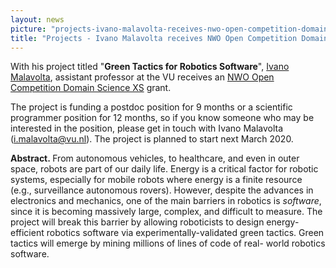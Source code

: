 ```yaml
---
layout: news
picture: "projects-ivano-malavolta-receives-nwo-open-competition-domain-science-xs-individual-grant.jpeg"
title: "Projects - Ivano Malavolta receives NWO Open Competition Domain Science XS individual grant"
---
```


<p>With his project titled &quot;<strong>Green Tactics for Robotics Software</strong>&quot;,&nbsp;<a href="http://www.ivanomalavolta.com">Ivano Malavolta</a>, assistant professor at the VU&nbsp;receives an&nbsp;<a href="https://www.nwo.nl/en/funding/our-funding-instruments/enw/open-competition/nwo-open-competition-domain-science---xs/open-competition-domain-science---xs.html">NWO Open Competition Domain Science XS</a>&nbsp;grant.</p>

<p>The project is funding a postdoc position for 9 months or a scientific programmer&nbsp;position for 12 months, so if you know someone who may be interested in the position, please get in touch with Ivano Malavolta (<a href="mailto:i.malavolta@vu.nl">i.malavolta@vu.nl</a>).&nbsp;The project is planned to start next March 2020.&nbsp;&nbsp;&nbsp;&nbsp;</p>

<p><strong>Abstract.&nbsp;</strong>From autonomous vehicles, to healthcare, and even in outer space, robots are part of our daily life. Energy is a critical factor for robotic systems, especially for mobile robots where energy is a finite resource (e.g., surveillance autonomous rovers). However, despite the advances in electronics and mechanics, one of the main barriers in robotics is&nbsp;<em>software</em>, since it is becoming massively large, complex, and difficult to measure. The project will break this barrier by allowing roboticists to design energy-efficient robotics software via experimentally-validated green tactics. Green tactics will emerge by mining millions of lines of code of real- world robotics software.</p>

		